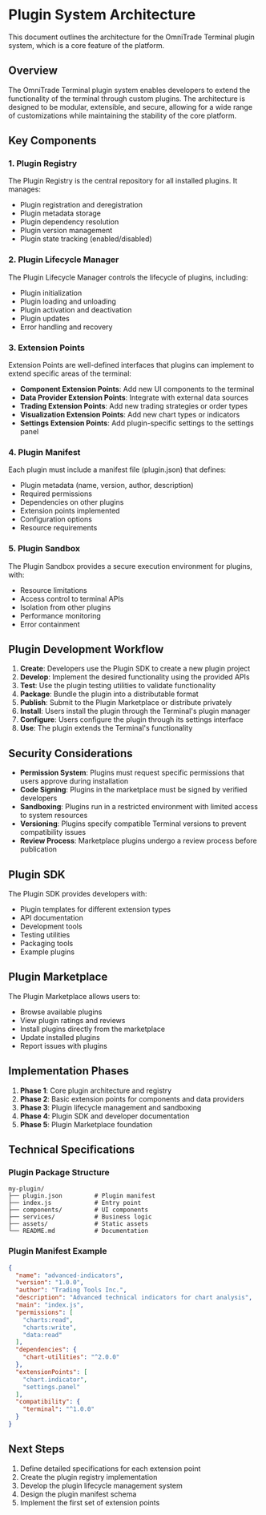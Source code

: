# Plugin System Architecture

This document outlines the architecture for the OmniTrade Terminal plugin system, which is a core feature of the platform.

## Overview

The OmniTrade Terminal plugin system enables developers to extend the functionality of the terminal through custom plugins. The architecture is designed to be modular, extensible, and secure, allowing for a wide range of customizations while maintaining the stability of the core platform.

## Key Components

### 1. Plugin Registry

The Plugin Registry is the central repository for all installed plugins. It manages:

- Plugin registration and deregistration
- Plugin metadata storage
- Plugin dependency resolution
- Plugin version management
- Plugin state tracking (enabled/disabled)

### 2. Plugin Lifecycle Manager

The Plugin Lifecycle Manager controls the lifecycle of plugins, including:

- Plugin initialization
- Plugin loading and unloading
- Plugin activation and deactivation
- Plugin updates
- Error handling and recovery

### 3. Extension Points

Extension Points are well-defined interfaces that plugins can implement to extend specific areas of the terminal:

- **Component Extension Points**: Add new UI components to the terminal
- **Data Provider Extension Points**: Integrate with external data sources
- **Trading Extension Points**: Add new trading strategies or order types
- **Visualization Extension Points**: Add new chart types or indicators
- **Settings Extension Points**: Add plugin-specific settings to the settings panel

### 4. Plugin Manifest

Each plugin must include a manifest file (plugin.json) that defines:

- Plugin metadata (name, version, author, description)
- Required permissions
- Dependencies on other plugins
- Extension points implemented
- Configuration options
- Resource requirements

### 5. Plugin Sandbox

The Plugin Sandbox provides a secure execution environment for plugins, with:

- Resource limitations
- Access control to terminal APIs
- Isolation from other plugins
- Performance monitoring
- Error containment

## Plugin Development Workflow

1. **Create**: Developers use the Plugin SDK to create a new plugin project
2. **Develop**: Implement the desired functionality using the provided APIs
3. **Test**: Use the plugin testing utilities to validate functionality
4. **Package**: Bundle the plugin into a distributable format
5. **Publish**: Submit to the Plugin Marketplace or distribute privately
6. **Install**: Users install the plugin through the Terminal's plugin manager
7. **Configure**: Users configure the plugin through its settings interface
8. **Use**: The plugin extends the Terminal's functionality

## Security Considerations

- **Permission System**: Plugins must request specific permissions that users approve during installation
- **Code Signing**: Plugins in the marketplace must be signed by verified developers
- **Sandboxing**: Plugins run in a restricted environment with limited access to system resources
- **Versioning**: Plugins specify compatible Terminal versions to prevent compatibility issues
- **Review Process**: Marketplace plugins undergo a review process before publication

## Plugin SDK

The Plugin SDK provides developers with:

- Plugin templates for different extension types
- API documentation
- Development tools
- Testing utilities
- Packaging tools
- Example plugins

## Plugin Marketplace

The Plugin Marketplace allows users to:

- Browse available plugins
- View plugin ratings and reviews
- Install plugins directly from the marketplace
- Update installed plugins
- Report issues with plugins

## Implementation Phases

1. **Phase 1**: Core plugin architecture and registry
2. **Phase 2**: Basic extension points for components and data providers
3. **Phase 3**: Plugin lifecycle management and sandboxing
4. **Phase 4**: Plugin SDK and developer documentation
5. **Phase 5**: Plugin Marketplace foundation

## Technical Specifications

### Plugin Package Structure

```
my-plugin/
├── plugin.json         # Plugin manifest
├── index.js            # Entry point
├── components/         # UI components
├── services/           # Business logic
├── assets/             # Static assets
└── README.md           # Documentation
```

### Plugin Manifest Example

```json
{
  "name": "advanced-indicators",
  "version": "1.0.0",
  "author": "Trading Tools Inc.",
  "description": "Advanced technical indicators for chart analysis",
  "main": "index.js",
  "permissions": [
    "charts:read",
    "charts:write",
    "data:read"
  ],
  "dependencies": {
    "chart-utilities": "^2.0.0"
  },
  "extensionPoints": [
    "chart.indicator",
    "settings.panel"
  ],
  "compatibility": {
    "terminal": "^1.0.0"
  }
}
```

## Next Steps

1. Define detailed specifications for each extension point
2. Create the plugin registry implementation
3. Develop the plugin lifecycle management system
4. Design the plugin manifest schema
5. Implement the first set of extension points
